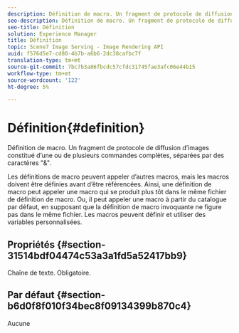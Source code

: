 ```yaml
---
description: Définition de macro. Un fragment de protocole de diffusion d’images constitué d’une ou de plusieurs commandes complètes, séparées par des caractères "&".
seo-description: Définition de macro. Un fragment de protocole de diffusion d’images constitué d’une ou de plusieurs commandes complètes, séparées par des caractères "&".
seo-title: Définition
solution: Experience Manager
title: Définition
topic: Scene7 Image Serving - Image Rendering API
uuid: f576d5e7-cd80-4b7b-a6b6-2dc38cafbc7f
translation-type: tm+mt
source-git-commit: 7bc7b3a86fbcdc57cfdc31745fae3afc06e44b15
workflow-type: tm+mt
source-wordcount: '122'
ht-degree: 5%

---
```



# Définition{#definition}

Définition de macro. Un fragment de protocole de diffusion d’images constitué d’une ou de plusieurs commandes complètes, séparées par des caractères &quot;&amp;&quot;.

Les définitions de macro peuvent appeler d’autres macros, mais les macros doivent être définies avant d’être référencées. Ainsi, une définition de macro peut appeler une macro qui se produit plus tôt dans le même fichier de définition de macro. Ou, il peut appeler une macro à partir du catalogue par défaut, en supposant que la définition de macro invoquante ne figure pas dans le même fichier. Les macros peuvent définir et utiliser des variables personnalisées.

## Propriétés {#section-31514bdf04474c53a3a1fd5a52417bb9}

Chaîne de texte. Obligatoire.

## Par défaut {#section-b6d0f8f010f34bec8f09134399b870c4}

Aucune
